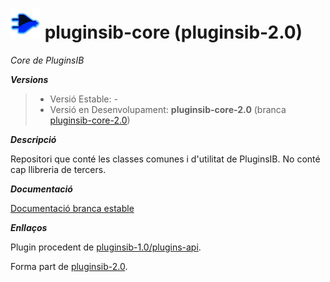 # ![Logo](https://github.com/GovernIB/maven/raw/binaris/pluginsib/projectinfo_Attachments/icon.jpg) pluginsib-core  (pluginsib-2.0)
*Core de PluginsIB*

***Versions***

> - Versió Estable: -
> - Versió en Desenvolupament: __pluginsib-core-2.0__ (branca [pluginsib-core-2.0](../../tree/pluginsib-core-2.0))

***Descripció***

Repositori que conté les classes comunes i d'utilitat de PluginsIB. No conté cap llibreria de tercers.


***Documentació***

[Documentació branca estable](../../tree/pluginsib-core-2.0#documentaci%C3%B3)

***Enllaços***

Plugin procedent de [pluginsib-1.0/plugins-api](https://github.com/GovernIB/pluginsib/tree/pluginsib-1.0/plugins-api).  

Forma part de [pluginsib-2.0](https://github.com/GovernIB/pluginsib/tree/pluginsib-2.0).
